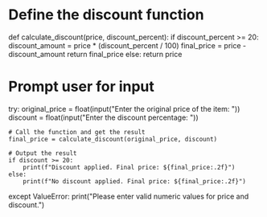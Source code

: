 # Define the discount function
def calculate_discount(price, discount_percent):
    if discount_percent >= 20:
        discount_amount = price * (discount_percent / 100)
        final_price = price - discount_amount
        return final_price
    else:
        return price

# Prompt user for input
try:
    original_price = float(input("Enter the original price of the item: "))
    discount = float(input("Enter the discount percentage: "))

    # Call the function and get the result
    final_price = calculate_discount(original_price, discount)

    # Output the result
    if discount >= 20:
        print(f"Discount applied. Final price: ${final_price:.2f}")
    else:
        print(f"No discount applied. Final price: ${final_price:.2f}")
except ValueError:
    print("Please enter valid numeric values for price and discount.")
